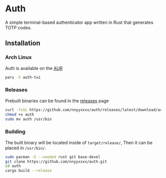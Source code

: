 # Auth

A simple terminal-based authenticator app written in Rust that generates TOTP codes.

## Installation

### Arch Linux

Auth is available on the [AUR](https://aur.archlinux.org/packages/auth-tui)

```bash
paru -S auth-tui
```

### Releases

Prebuilt binaries can be found in the [releases](https://github.com/nnyyxxxx/auth/releases) page

```bash
curl -fsSL https://github.com/nnyyxxxx/auth/releases/latest/download/auth -o auth
chmod +x auth
sudo mv auth /usr/bin
```

### Building

The built binary will be located inside of `target/release/`, Then it can be placed in `/usr/bin/`.

```bash
sudo pacman -S --needed rust git base-devel
git clone https://github.com/nnyyxxxx/auth.git
cd auth
cargo build --release
```
